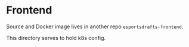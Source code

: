 # Frontend
Source and Docker image lives in another repo `esportsdrafts-frontend`.

This directory serves to hold k8s config.

